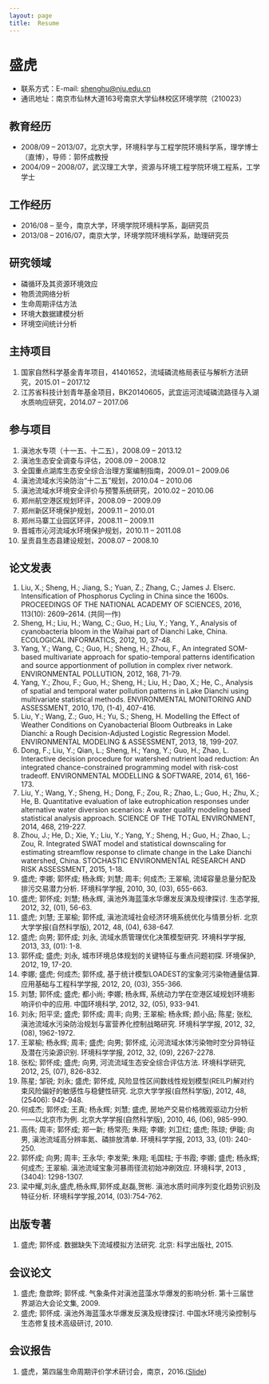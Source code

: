 ```yaml
---
layout: page
title:  Resume
---
```


# 盛虎

- 联系方式：E-mail: shenghu@nju.edu.cn
- 通讯地址：南京市仙林大道163号南京大学仙林校区环境学院（210023）

## 教育经历

- 2008/09 – 2013/07，北京大学，环境科学与工程学院环境科学系，理学博士（直博），导师：郭怀成教授
- 2004/09 – 2008/07，武汉理工大学，资源与环境工程学院环境工程系，工学学士

## 工作经历

- 2016/08 – 至今，南京大学，环境学院环境科学系，副研究员
- 2013/08 – 2016/07，南京大学，环境学院环境科学系，助理研究员

## 研究领域

- 磷循环及其资源环境效应
- 物质流网络分析
- 生命周期评估方法
- 环境大数据建模分析
- 环境空间统计分析
    
## 主持项目                                                                         
1. 国家自然科学基金青年项目，41401652，流域磷流格局表征与解析方法研究，2015.01 – 2017.12
2. 江苏省科技计划青年基金项目，BK20140605，武宜运河流域磷流路径与入湖水质响应研究，2014.07 – 2017.06

## 参与项目                                                                         
1. 滇池水专项（十一五、十二五），2008.09 – 2013.12
2. 滇池生态安全调查与评估，2008.09 – 2008.12
3. 全国重点湖库生态安全综合治理方案编制指南，2009.01 – 2009.06
4. 滇池流域水污染防治“十二五”规划，2010.04 – 2010.06
5. 滇池流域水环境安全评价与预警系统研究，2010.02 – 2010.06
6. 郑州航空港区规划环评，2008.09 – 2009.09
7. 郑州新区环境保护规划，2009.11 – 2010.01
8. 郑州马寨工业园区环评，2008.11 – 2009.11
9. 晋城市沁河流域水环境保护规划，2010.11 – 2011.08
10. 呈贡县生态县建设规划，2008.07 – 2008.10

## 论文发表

1. Liu, X.; Sheng, H.; Jiang, S.; Yuan, Z.; Zhang, C.; James J. Elserc. Intensification of Phosphorus Cycling in China since the 1600s. PROCEEDINGS OF THE NATIONAL ACADEMY OF SCIENCES, 2016, 113(10): 2609–2614. (共同一作)
2. Sheng, H.; Liu, H.; Wang, C.; Guo, H.; Liu, Y.; Yang, Y., Analysis of cyanobacteria bloom in the Waihai part of Dianchi Lake, China. ECOLOGICAL INFORMATICS, 2012, 10, 37-48.
3. Yang, Y.; Wang, C.; Guo, H.; Sheng, H.; Zhou, F., An integrated SOM-based multivariate approach for spatio-temporal patterns identification and source apportionment of pollution in complex river network. ENVIRONMENTAL POLLUTION, 2012, 168, 71-79.
4. Yang, Y.; Zhou, F.; Guo, H.; Sheng, H.; Liu, H.; Dao, X.; He, C., Analysis of spatial and temporal water pollution patterns in Lake Dianchi using multivariate statistical methods. ENVIRONMENTAL MONITORING AND ASSESSMENT, 2010, 170, (1-4), 407-416.
5. Liu, Y.; Wang, Z.; Guo, H.; Yu, S.; Sheng, H. Modelling the Effect of Weather Conditions on Cyanobacterial Bloom Outbreaks in Lake Dianchi: a Rough Decision-Adjusted Logistic Regression Model. ENVIRONMENTAL MODELING & ASSESSMENT, 2013, 18, 199-207.
6. Dong, F.; Liu, Y.; Qian, L.; Sheng, H.; Yang, Y.; Guo, H.; Zhao, L. Interactive decision procedure for watershed nutrient load reduction: An integrated chance-constrained programming model with risk-cost tradeoff. ENVIRONMENTAL MODELLING & SOFTWARE, 2014, 61, 166-173.
7. Liu, Y.; Wang, Y.; Sheng, H.; Dong, F.; Zou, R.; Zhao, L.; Guo, H.; Zhu, X.; He, B. Quantitative evaluation of lake eutrophication responses under alternative water diversion scenarios: A water quality modeling based statistical analysis approach. SCIENCE OF THE TOTAL ENVIRONMENT, 2014, 468, 219-227.
8. Zhou, J.; He, D.; Xie, Y.; Liu, Y.; Yang, Y.; Sheng, H.; Guo, H.; Zhao, L.; Zou, R. Integrated SWAT model and statistical downscaling for estimating streamflow response to climate change in the Lake Dianchi watershed, China. STOCHASTIC ENVIRONMENTAL RESEARCH AND RISK ASSESSMENT, 2015, 1-18.
9. 盛虎; 李娜; 郭怀成; 杨永辉; 刘慧; 周丰; 何成杰; 王翠榆, 流域容量总量分配及排污交易潜力分析. 环境科学学报, 2010, 30, (03), 655-663.
10. 盛虎; 郭怀成; 刘慧; 杨永辉, 滇池外海蓝藻水华爆发反演及规律探讨. 生态学报, 2012, 32, (01), 56-63.
11. 盛虎; 刘慧; 王翠榆; 郭怀成, 滇池流域社会经济环境系统优化与情景分析. 北京大学学报(自然科学版), 2012, 48, (04), 638-647.
12. 盛虎; 向男; 郭怀成; 刘永, 流域水质管理优化决策模型研究. 环境科学学报, 2013, 33, (01): 1-8.
13. 郭怀成; 盛虎; 刘永, 城市环境总体规划的关键特征与重点问题初探. 环境保护, 2012, 19, 17-20.
14. 李娜; 盛虎; 何成杰; 郭怀成, 基于统计模型LOADEST的宝象河污染物通量估算. 应用基础与工程科学学报, 2012, 20, (03), 355-366.
15. 刘慧; 郭怀成; 盛虎; 都小尚; 李娜; 杨永辉, 系统动力学在空港区域规划环境影响评价中的应用. 中国环境科学, 2012, 32, (05), 933-941.
16. 刘永; 阳平坚; 盛虎; 郭怀成; 周丰; 向男; 王翠榆; 杨永辉; 颜小品; 陈星; 张松, 滇池流域水污染防治规划与富营养化控制战略研究. 环境科学学报, 2012, 32, (08), 1962-1972.
17. 王翠榆; 杨永辉; 周丰; 盛虎; 向男; 郭怀成, 沁河流域水体污染物时空分异特征及潜在污染源识别. 环境科学学报, 2012, 32, (09), 2267-2278.
18. 张松; 郭怀成; 盛虎; 向男, 河流流域生态安全综合评估方法. 环境科学研究, 2012, 25, (07), 826-832.
19. 陈星; 邹锐; 刘永; 盛虎; 郭怀成, 风险显性区间数线性规划模型(REILP)解对约束风险偏好的敏感性与稳健性研究. 北京大学学报(自然科学版), 2012, 48, (25406): 942-948.
20. 何成杰; 郭怀成; 王真; 杨永辉; 刘慧; 盛虎, 房地产交易价格微观驱动力分析——以北京市为例. 北京大学学报(自然科学版), 2010, 46, (06), 985-990.
21. 高伟; 周丰; 郭怀成; 郑一新; 杨常亮; 朱翔; 李娜; 刘卫红; 盛虎; 陈琼; 伊璇; 向男,  滇池流域高分辨率氮、磷排放清单. 环境科学学报, 2013, 33, (01): 240-250.
22. 郭怀成; 向男; 周丰; 王永华; 李发荣; 朱翔; 毛国柱; 于书霞; 李娜; 盛虎; 杨永辉; 何成杰; 王翠榆. 滇池流域宝象河暴雨径流初始冲刷效应. 环境科学, 2013 , (3404): 1298-1307.
23. 梁中耀,刘永,盛虎,杨永辉,郭怀成,赵磊,贺彬. 滇池水质时间序列变化趋势识别及特征分析. 环境科学学报,2014, (03):754-762.

## 出版专著

1. 盛虎; 郭怀成. 数据缺失下流域模拟方法研究. 北京: 科学出版社, 2015.

## 会议论文                                                                         
1. 盛虎; 詹歆晔; 郭怀成. 气象条件对滇池蓝藻水华爆发的影响分析. 第十三届世界湖泊大会论文集, 2009.
2. 盛虎; 郭怀成. 滇池外海蓝藻水华爆发反演及规律探讨. 中国水环境污染控制与生态修复技术高级研讨, 2010.

## 会议报告

1. 盛虎，第四届生命周期评价学术研讨会，南京，2016.([Slide](material/lci_data_uncertainty.pdf))


